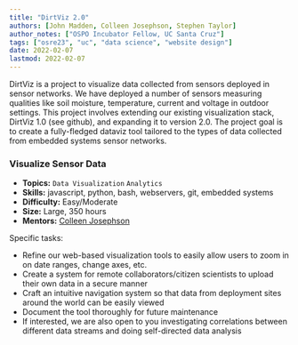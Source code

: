 ```yaml
---
title: "DirtViz 2.0"
authors: [John Madden, Colleen Josephson, Stephen Taylor]
author_notes: ["OSPO Incubator Fellow, UC Santa Cruz"]
tags: ["osre23", "uc", "data science", "website design"]
date: 2022-02-07
lastmod: 2022-02-07
---
```


DirtViz is a project to visualize data collected from sensors deployed in sensor networks. We have deployed a number of sensors measuring qualities like soil moisture, temperature, current and voltage in outdoor settings. This project involves extending our existing visualization stack, DirtViz 1.0 (see github), and expanding it to version 2.0. The project goal is to create a fully-fledged dataviz tool tailored to the types of data collected from embedded systems sensor networks.

### Visualize Sensor Data

- **Topics:** `Data Visualization` `Analytics`
- **Skills:** javascript, python, bash, webservers, git, embedded systems
- **Difficulty:** Easy/Moderate
- **Size:** Large, 350 hours
- **Mentors:** [Colleen Josephson](mailto:cjosephson@ucsc.edu)

Specific tasks:
- Refine our web-based visualization tools to easily allow users to zoom in on date ranges, change axes, etc.
- Create a system for remote collaborators/citizen scientists to upload their own data in a secure manner 
- Craft an intuitive navigation system so that data from deployment sites around the world can be easily viewed
- Document the tool thoroughly for future maintenance
- If interested, we are also open to you investigating correlations between different data streams and doing self-directed data analysis


